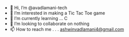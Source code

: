 - 👋 Hi, I’m @avadlamani-tech
- 👀 I’m interested in making a Tic Tac Toe game
- 🌱 I’m currently learning ... C
- 💞️ I’m looking to collaborate on nothing
- 📫 How to reach me . . . ashwinvadlamani4@gmail.com

<!---
avadlamani-tech/avadlamani-tech is a ✨ special ✨ repository because its `README.md` (this file) appears on your GitHub profile.
You can click the Preview link to take a look at your changes.
--->

